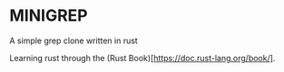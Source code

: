 # MINIGREP

A simple grep clone written in rust

Learning rust through the (Rust Book)[https://doc.rust-lang.org/book/].

